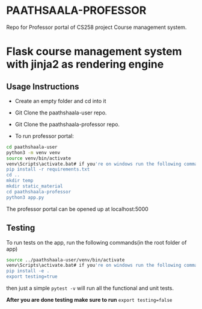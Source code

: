 # PAATHSAALA-PROFESSOR
Repo for Professor portal of CS258 project Course management system.
#  Flask course management system with jinja2 as rendering engine
## Usage Instructions

- Create an empty folder and cd into it

- Git Clone the paathshaala-user repo.

- Git Clone the paathshaala-professor repo.

- To run professor portal:

  

```bash
cd paathshaala-user
python3 -m venv venv
source venv/bin/activate 
venv\Scripts\activate.bat# if you're on windows run the following command instead of above
pip install -r requirements.txt
cd ..
mkdir temp
mkdir static_material
cd paathshaala-professor
python3 app.py
```



The professor portal can be opened up at localhost:5000

## Testing
To run tests on the app, run the following commands(in the root folder of app)
```bash
source ../paathshaala-user/venv/bin/activate 
venv\Scripts\activate.bat# if you're on windows run the following command instead of above
pip install -e .
export testing=true
```
then just a simple `pytest -v` will run all the functional and unit tests.

**After you are done testing make sure to run** `export testing=false`



